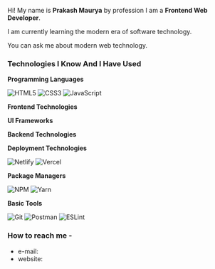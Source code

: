 Hi! My name is **Prakash Maurya** by profession I am a **Frontend Web Developer**.
 
I am currently learning the modern era of software technology.

You can ask me about modern web technology.

### Technologies I Know And I Have Used<br/>

**Programming Languages**<br/>

![HTML5](https://img.shields.io/badge/html5-%23E34F26.svg?style=flat&logo=html5&logoColor=white)
![CSS3](https://img.shields.io/badge/css3-%231572B6.svg?style=flat&logo=css3&logoColor=white)
![JavaScript](https://img.shields.io/badge/javascript-%23323330.svg?style=flat&logo=javascript&logoColor=%23F7DF1E)

**Frontend Technologies**
<!--
![Vue.js](https://img.shields.io/badge/vuejs-%2335495e.svg?style=flat&logo=vuedotjs&logoColor=%234FC08D)
![NuxtJS](https://img.shields.io/badge/Nuxt-black?style=flat&logo=nuxt.js&logoColor=white)
![Green Sock](https://img.shields.io/badge/green%20sock-88CE02?style=flat&logo=greensock&logoColor=white)
-->
**UI Frameworks**
<!--
![Bootstrap](https://img.shields.io/badge/bootstrap-%23563D7C.svg?style=flat&logo=bootstrap&logoColor=white)
![Buefy](https://img.shields.io/badge/Buefy-7957D5?style=flat&logo=buefy&logoColor=48289E)
![Vuetify](https://img.shields.io/badge/Vuetify-1867C0?style=flat&logo=vuetify&logoColor=AEDDFF)
-->
**Backend Technologies**
<!--
![NodeJS](https://img.shields.io/badge/node.js-6DA55F?style=flat&logo=node.js&logoColor=white)
![Express.js](https://img.shields.io/badge/express.js-%23404d59.svg?style=flat&logo=express&logoColor=%2361DAFB)
![MongoDB](https://img.shields.io/badge/MongoDB-%234ea94b.svg?style=flat&logo=mongodb&logoColor=white)
![Strapi](https://img.shields.io/badge/strapi-%232E7EEA.svg?style=flat&logo=strapi&logoColor=white)
-->
**Deployment Technologies**
<!--
![Docker](https://img.shields.io/badge/docker-%230db7ed.svg?style=flat&logo=docker&logoColor=white)
![AWS](https://img.shields.io/badge/AWS-%23FF9900.svg?style=flat&logo=amazon-aws&logoColor=white) ![Azure](https://img.shields.io/badge/azure-%230072C6.svg?style=flat&logo=azure-devops&logoColor=white) ![Heroku](https://img.shields.io/badge/heroku-%23430098.svg?style=flat&logo=heroku&logoColor=white)

![Google Cloud](https://img.shields.io/badge/Google%20Cloud-%234285F4.svg?style=flat&logo=google-cloud&logoColor=white)
![Linux](https://img.shields.io/badge/linux-%20000000?style=flat&logo=linux&logoColor=white)
![Oracle](https://img.shields.io/badge/Oracle-F80000?style=flat&logo=oracle&logoColor=white)
-->
![Netlify](https://img.shields.io/badge/netlify-%23000000.svg?style=flat&logo=netlify&logoColor=#00C7B7)
![Vercel](https://img.shields.io/badge/vercel-%23000000.svg?style=flat&logo=vercel&logoColor=white)


**Package Managers**

![NPM](https://img.shields.io/badge/NPM-%23000000.svg?style=flat&logo=npm&logoColor=white)
![Yarn](https://img.shields.io/badge/yarn-%232C8EBB.svg?style=flat&logo=yarn&logoColor=white)

**Basic Tools**

![Git](https://img.shields.io/badge/git-88CE02.svg?style=flat&logo=git&logoColor=white)
![Postman](https://img.shields.io/badge/Postman-FF6C37?style=flat&logo=postman&logoColor=white)
![ESLint](https://img.shields.io/badge/ESLint-4B3263?style=flat&logo=eslint&logoColor=white)



### How to reach me -

- e-mail: 
- website: 
